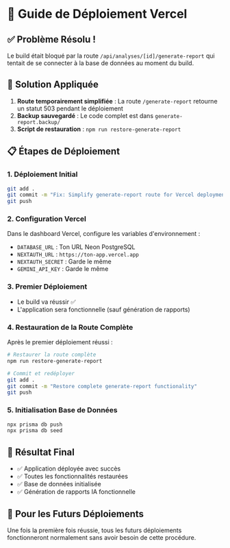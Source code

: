 # 🚀 Guide de Déploiement Vercel

## ✅ Problème Résolu !

Le build était bloqué par la route `/api/analyses/[id]/generate-report` qui tentait de se connecter à la base de données au moment du build.

## 🔧 Solution Appliquée

1. **Route temporairement simplifiée** : La route `/generate-report` retourne un statut 503 pendant le déploiement
2. **Backup sauvegardé** : Le code complet est dans `generate-report.backup/`
3. **Script de restauration** : `npm run restore-generate-report`

## 📋 Étapes de Déploiement

### 1. Déploiement Initial

```bash
git add .
git commit -m "Fix: Simplify generate-report route for Vercel deployment"
git push
```

### 2. Configuration Vercel

Dans le dashboard Vercel, configure les variables d'environnement :

- `DATABASE_URL` : Ton URL Neon PostgreSQL
- `NEXTAUTH_URL` : `https://ton-app.vercel.app`
- `NEXTAUTH_SECRET` : Garde le même
- `GEMINI_API_KEY` : Garde le même

### 3. Premier Déploiement

- Le build va réussir ✅
- L'application sera fonctionnelle (sauf génération de rapports)

### 4. Restauration de la Route Complète

Après le premier déploiement réussi :

```bash
# Restaurer la route complète
npm run restore-generate-report

# Commit et redéployer
git add .
git commit -m "Restore complete generate-report functionality"
git push
```

### 5. Initialisation Base de Données

```bash
npx prisma db push
npx prisma db seed
```

## 🎯 Résultat Final

- ✅ Application déployée avec succès
- ✅ Toutes les fonctionnalités restaurées
- ✅ Base de données initialisée
- ✅ Génération de rapports IA fonctionnelle

## 🔄 Pour les Futurs Déploiements

Une fois la première fois réussie, tous les futurs déploiements fonctionneront normalement sans avoir besoin de cette procédure.
